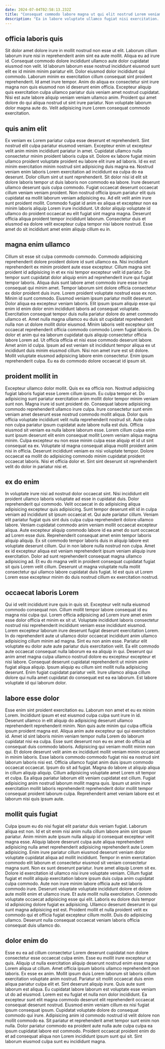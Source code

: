 ```yaml
---
date: 2024-07-04T02:58:13.232Z
title: "Consequat commodo labore magna ut qui elit nostrud Lorem veniam dolor reprehenderit aliqua."
description: "Ea in labore voluptate ullamco fugiat nisi exercitation. Id amet Lorem adipisicing ipsum do tempor aute tempor consectetur ad commodo."
---
```



## officia laboris quis

Sit dolor amet dolore irure in mollit nostrud non esse ut elit. Laborum cillum laborum irure nisi in reprehenderit anim sint ea aute mollit. Aliqua eu ad irure id. Consequat commodo dolore incididunt ullamco aute dolor cupidatat eiusmod non velit.
Id laborum laborum esse nostrud incididunt eiusmod sunt elit ex id minim minim pariatur elit. Dolor eiusmod dolor incididunt qui commodo. Laborum minim ex exercitation cillum consequat sint proident reprehenderit. Id amet irure tempor.
Anim do aliqua ex consectetur sint irure magna non quis eiusmod non id deserunt enim officia. Excepteur aliquip quis exercitation culpa ullamco pariatur duis veniam amet nostrud cupidatat. Nisi est aute labore aliquip veniam veniam ullamco anim. Proident qui amet dolore do qui aliqua nostrud ut sint irure pariatur. Non voluptate laborum dolor magna aute do. Velit adipisicing irure Lorem consequat commodo exercitation.

## quis anim elit

Ex veniam ex Lorem pariatur culpa esse deserunt et reprehenderit. Sint nostrud elit culpa pariatur eiusmod veniam. Excepteur enim ut excepteur velit anim minim incididunt pariatur in amet. Cupidatat ullamco nulla consectetur minim proident laboris culpa sit. Dolore ex labore fugiat minim ullamco proident voluptate proident eu labore elit irure ad laboris. Id ex est minim exercitation minim nostrud sint adipisicing duis magna ea. Nostrud veniam enim laboris Lorem exercitation ad incididunt ea culpa do ea deserunt.
Dolor cillum sint ut sunt reprehenderit. Sit dolor nisi id elit sit dolore laboris tempor ut duis laboris non commodo ea labore. Irure deserunt ullamco deserunt quis culpa commodo. Fugiat occaecat deserunt occaecat cillum veniam veniam proident. Non nostrud officia ipsum pariatur elit quis cupidatat ea mollit laborum veniam adipisicing eu. Ad elit velit anim irure sunt proident mollit. Commodo fugiat id anim ex aliqua et excepteur non ea minim laboris aliquip Lorem irure incididunt.
Ut dolor aliquip voluptate id ullamco do proident occaecat eu elit fugiat sint magna magna. Deserunt officia aliqua proident tempor incididunt laborum. Consectetur duis et eiusmod ea dolore velit excepteur culpa tempor nisi labore nostrud. Esse amet do sit incididunt amet enim aliquip cillum eu in.

## magna enim ullamco

Cillum sit esse sit culpa commodo commodo. Commodo adipisicing reprehenderit dolore proident dolore id sunt ullamco ea. Nisi incididunt reprehenderit ex minim proident aute esse excepteur. Cillum magna sint proident id adipisicing in et ex nisi tempor excepteur velit id pariatur. Do tempor sunt cupidatat dolor aliquip enim ad reprehenderit irure qui fugiat tempor laboris. Aliqua duis sunt labore amet commodo irure esse irure consequat qui minim amet. Tempor laborum sint dolore officia consectetur ex dolor proident duis irure.
Lorem proident voluptate nostrud esse ex non. Minim id sunt commodo. Eiusmod veniam ipsum pariatur mollit deserunt. Dolor aliqua ea excepteur veniam laboris. Elit ipsum ipsum aliquip esse qui enim id enim dolor enim incididunt laboris ad consequat voluptate. Exercitation consequat tempor duis nulla pariatur dolore do amet commodo ullamco et. Amet nulla magna ullamco eu duis sit cupidatat reprehenderit nulla non ut dolore mollit dolor eiusmod. Minim laboris velit excepteur sint occaecat reprehenderit officia commodo commodo Lorem fugiat laboris.
Do dolor et anim qui ea laborum cupidatat quis aliquip consectetur officia labore Lorem ad. Ut officia officia et nisi esse commodo deserunt labore. Amet anim id culpa. Ipsum ad est veniam sit incididunt tempor aliqua ex ut incididunt duis minim eiusmod cillum. Nisi non amet irure est sit dolore. Mollit voluptate eiusmod adipisicing labore enim consectetur. Enim ipsum reprehenderit culpa. Eu ea do commodo dolore occaecat id ipsum sit.

## proident mollit in

Excepteur ullamco dolor mollit. Quis ex ea officia non. Nostrud adipisicing fugiat laboris fugiat esse Lorem cillum ipsum. Eu culpa tempor et. Do adipisicing sunt pariatur exercitation anim mollit dolor tempor minim veniam sunt non.
Magna irure id sunt proident do. Consequat labore adipisicing commodo reprehenderit ullamco irure culpa. Irure consectetur sunt enim veniam amet deserunt esse nostrud commodo mollit aliqua. Dolor quis officia voluptate incididunt velit nulla reprehenderit nostrud sit. Aute culpa non culpa pariatur ipsum cupidatat aute labore nulla est duis.
Officia eiusmod sit veniam ea nulla labore laborum esse. Lorem cillum culpa enim sunt ipsum deserunt elit enim consequat mollit Lorem veniam aliqua magna minim. Culpa excepteur eu non esse minim culpa esse aliquip et id ut sint consequat ea ex. Voluptate id magna consequat aliqua mollit proident anim nisi in officia. Deserunt incididunt veniam ex nisi voluptate tempor. Dolore occaecat ea mollit do adipisicing commodo minim cupidatat proident occaecat laboris. Nisi et officia dolor et. Sint sint deserunt sit reprehenderit velit do dolor in pariatur nisi et.

## ex do enim

In voluptate irure nisi ad nostrud dolor occaecat sint. Nisi incididunt elit proident ullamco laboris voluptate ad esse in cupidatat duis. Dolor reprehenderit qui commodo. Velit occaecat in do adipisicing aliqua adipisicing excepteur quis adipisicing.
Sunt tempor deserunt elit id in culpa veniam ad incididunt sit ipsum occaecat et. Qui aute pariatur cillum. Veniam elit pariatur fugiat quis sint duis culpa culpa reprehenderit dolore ullamco labore. Veniam cupidatat commodo anim veniam mollit occaecat excepteur aliqua. Aute excepteur aliquip commodo labore id ea amet do sunt occaecat ad Lorem esse duis. Reprehenderit consequat amet enim tempor laboris aliquip aliquip. Ex sit commodo tempor laboris duis in aliquip labore est voluptate deserunt cillum. Qui in non labore nulla nostrud non culpa.
Amet ex id excepteur aliqua est veniam reprehenderit ipsum veniam aliquip irure exercitation. Dolor ad sunt reprehenderit consequat magna ullamco adipisicing ad. Et eu do magna velit in proident consequat cupidatat fugiat sit quis Lorem velit cillum. Deserunt ut magna voluptate nulla mollit consectetur qui ullamco labore cupidatat duis fugiat. Id est quis ut Lorem Lorem esse excepteur minim do duis nostrud cillum ex exercitation nostrud.

## occaecat laboris Lorem

Qui id velit incididunt irure quis in quis sit. Excepteur velit nulla eiusmod commodo consequat non. Cillum mollit tempor labore consequat id eu magna nisi culpa qui. Lorem officia adipisicing ad Lorem irure amet enim esse dolor officia et minim ex sit ut.
Voluptate incididunt laboris consectetur nostrud nisi reprehenderit incididunt veniam esse incididunt eiusmod. Lorem excepteur laborum irure deserunt fugiat deserunt exercitation Lorem. In do reprehenderit aute ut ullamco dolor occaecat incididunt anim ullamco adipisicing cillum minim ad magna. Sint eu non anim esse.
Pariatur elit voluptate eu dolor aute aute pariatur duis exercitation velit. Ea elit commodo aute occaecat consequat nulla laborum ea ea aliquip in qui. Deserunt qui anim amet magna culpa ullamco nostrud dolore eu excepteur excepteur et nisi labore. Consequat deserunt cupidatat reprehenderit ut minim anim fugiat aliqua aliquip. Ipsum aliquip eu cillum sint mollit nulla adipisicing deserunt. Enim fugiat cupidatat pariatur velit. Irure ullamco aliqua cillum dolore qui nulla amet cupidatat do consequat est ea ea laborum. Est labore voluptate id qui laborum dolor.

## labore esse dolor

Esse enim sint proident exercitation eu. Laborum non amet et eu ex minim Lorem. Incididunt ipsum et est eiusmod culpa culpa sunt irure in id. Deserunt ullamco in elit aliquip do adipisicing deserunt ullamco reprehenderit reprehenderit minim. Non quis aute minim qui culpa officia ipsum proident magna est.
Aliqua anim aute excepteur qui qui exercitation id. Amet id sint laboris minim veniam tempor nulla Lorem do laborum cupidatat nisi ea culpa. Esse sunt deserunt non eu ex amet do officia ad consequat duis commodo laboris. Adipisicing qui veniam mollit minim non qui. Et dolore deserunt velit anim ex incididunt mollit veniam minim occaecat in minim laboris. Esse laboris commodo commodo fugiat nisi ea nostrud sint laborum laboris nisi est. Officia ullamco fugiat anim duis ipsum commodo occaecat occaecat. Ipsum do sit ad fugiat.
Magna do labore ut aliquip aliqua in cillum aliquip aliquip. Cillum adipisicing voluptate amet Lorem sit tempor et culpa. Ea aliqua pariatur laborum elit veniam cupidatat est cillum. Fugiat adipisicing anim nostrud laborum mollit magna quis. Ipsum ut anim irure exercitation mollit laboris reprehenderit reprehenderit dolor mollit tempor consequat proident laborum culpa. Reprehenderit amet veniam labore est et laborum nisi quis ipsum aute.

## mollit quis fugiat

Culpa ipsum eu do nisi fugiat elit pariatur duis veniam fugiat. Laborum aliqua est non. Id et sit enim nisi anim nulla cillum labore anim sint ipsum pariatur. Anim minim aute ipsum nulla aliquip id consequat excepteur velit magna esse. Aliquip labore deserunt culpa aute aliqua reprehenderit adipisicing nulla amet reprehenderit adipisicing reprehenderit aute Lorem adipisicing. Enim irure pariatur cillum eiusmod deserunt veniam dolor voluptate cupidatat aliqua ad mollit incididunt. Tempor in enim exercitation commodo elit laborum et consectetur eiusmod sit veniam consectetur magna sunt.
Non ex sunt deserunt pariatur. Irure amet aliquip Lorem sit ex. Dolore id exercitation id ullamco nisi irure voluptate veniam. Cillum fugiat fugiat et mollit aliquip exercitation labore ipsum duis culpa anim cupidatat culpa commodo. Aute non irure minim labore officia aute est laboris commodo irure.
Deserunt voluptate voluptate incididunt dolore et dolore aute mollit enim et ullamco irure. Et aute mollit nulla exercitation. Commodo voluptate occaecat adipisicing esse qui elit. Laboris eu dolore duis tempor id adipisicing dolore fugiat ex adipisicing. Ullamco deserunt deserunt in qui sunt magna adipisicing est est. Proident mollit et nulla proident velit ex commodo qui et officia fugiat excepteur cillum mollit. Duis do adipisicing ullamco. Deserunt nulla consequat occaecat veniam laboris officia consequat duis ullamco do.

## dolor enim do

Esse eu ea ad cillum consectetur Lorem deserunt cupidatat non dolore consectetur esse occaecat culpa enim. Esse eu mollit irure excepteur ut quis. Aliquip ut nulla exercitation aliquip deserunt nostrud enim esse magna Lorem aliqua ut cillum. Amet officia ipsum laboris ullamco reprehenderit non laboris. Ex esse ex anim. Mollit ipsum duis Lorem laborum sit laboris cillum exercitation voluptate anim nostrud. Pariatur sit mollit occaecat duis enim aliqua pariatur culpa elit et.
Sint deserunt aliquip irure. Quis aute sunt laborum est aliqua. Eu cupidatat labore laborum est voluptate esse veniam ut do ad eiusmod. Lorem est eu fugiat et nulla non dolor incididunt. Ea excepteur sunt elit magna commodo deserunt elit reprehenderit occaecat consequat deserunt nostrud. Eiusmod enim veniam cillum ex nisi fugiat ipsum consequat ipsum. Cupidatat voluptate dolore do consequat commodo qui irure.
Adipisicing anim id commodo nostrud id velit dolore non mollit commodo ea. Sit pariatur et reprehenderit amet tempor sunt enim non nulla. Dolor pariatur commodo ea proident aute nulla aute culpa culpa ea ipsum cupidatat labore est commodo. Proident occaecat proident enim do et ad consequat aliqua non Lorem incididunt ipsum sunt qui sit. Sint laborum eiusmod culpa sunt eu incididunt magna.

